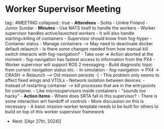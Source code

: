# Worker Supervisor Meeting
tag:: #MEETING
collapsed:: true
	- **Attendees**
		- Solita
		- Unikie Finland
		- Junior Sundar
	- **Minutes**
		- Use NATS itself to handle the workers
		- Worker supervisor handles active/launched workers
		- It will also handle starting+killing of containers
		- Supervisor should know from fog-hyper
			- Container status
			- Manage containers --> May need to deactivate docker default relaunch
		- Is there some changes needed from how manual kill switch interacts with fog-navigation?
			- Take over => Action aborted at the moment
		- fog-navigation has fastest access to information from the PX4
		- Worker supervisor will support ROS 2 messaging
			- Build diagnostic topic from current navigation status etc.
		- In simulation
			- fog-navigation -> PX4 -> *CRASH* -> Relaunch --> Old mission persists -|
			- This problem only seems to affect fixed wings and VTOLs
			- Network isolation between devices:
				- Instead of restarting container --> kill processes that are in the entrypoints for container.
				- Like microsupervisors inside containers
				- "sounds too hacky"
	- **Action Items**
		- Where does SRTA fall in this supervisor?
			- There is some interaction wrt handoff of controls
			- More discussion on this is necessary
		- A basic mission-worker template needs to be built for others to build on top of this worker supervisor framework
- Next: [[Apr 27th, 2024]]